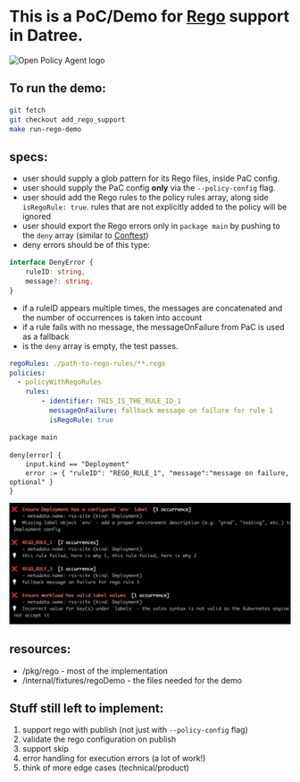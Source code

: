 # This is a PoC/Demo for [Rego](https://www.openpolicyagent.org/docs/latest/policy-language/#what-is-rego) support in Datree.

<img alt="Open Policy Agent logo" style="width:60%;" src="https://cncf-branding.netlify.app/img/projects/opa/horizontal/color/opa-horizontal-color.svg"/>

## To run the demo:

```bash
git fetch
git checkout add_rego_support
make run-rego-demo
```

## specs:

- user should supply a glob pattern for its Rego files, inside PaC config.
- user should supply the PaC config **only** via the `--policy-config` flag.
- user should add the Rego rules to the policy rules array, along side `isRegoRule: true`.
  rules that are not explicitly added to the policy will be ignored
- user should export the Rego errors only in `package main` by pushing to the `deny` array (similar
  to [Conftest](https://www.conftest.dev/))
- deny errors should be of this type:

```typescript
interface DenyError {
    ruleID: string,
    message?: string,
}
```

- if a ruleID appears multiple times, the messages are concatenated
  and the number of occurrences is taken into account
- if a rule fails with no message, the messageOnFailure from PaC is used as a fallback
- is the `deny` array is empty, the test passes.

```yaml
regoRules: ./path-to-rego-rules/**.rego
policies:
  - policyWithRegoRules
    rules:
        - identifier: THIS_IS_THE_RULE_ID_1
          messageOnFailure: fallback message on failure for rule 1
          isRegoRule: true
```

```rego
package main

deny[error] {
    input.kind == "Deployment"
    error := { "ruleID": "REGO_RULE_1", "message":"message on failure, optional" }
}
```

![Rego rules output](../../../internal/fixtures/regoDemo/regoOutput.png)

## resources:

- /pkg/rego - most of the implementation
- /internal/fixtures/regoDemo - the files needed for the demo

## Stuff still left to implement:

1. support rego with publish (not just with `--policy-config` flag)
2. validate the rego configuration on publish
3. support skip
4. error handling for execution errors (a lot of work!)
5. think of more edge cases (technical/product)
